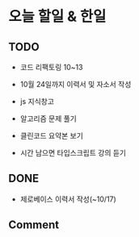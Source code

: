 # 오늘 할일 & 한일

## TODO

- 코드 리팩토링 10~13

- 10월 24일까지 이력서 및 자소서 작성

- js 지식창고

- 알고리즘 문제 풀기

- 클린코드 요약본 보기

- 시간 남으면 타입스크립트 강의 듣기

## DONE

- 제로베이스 이력서 작성(~10/17)

## Comment
